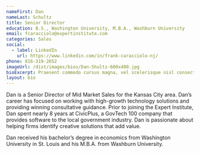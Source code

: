 ```yaml
---
nameFirst: Dan
nameLast: Schultz
title: Senior Director
education: B.S., Washington University, M.B.A., Washburn University
email: fcaracciolo@expertinstitute.com
categories: Sales
social:
  - label: LinkedIn
    url: https://www.linkedin.com/in/frank-caracciolo-nj/
phone: 816-319-2652
imageUrl: /dist/images/bios/Dan-Shultz-600x400.jpg
bioExcerpt: Praesent commodo cursus magna, vel scelerisque nisl consectetur et.
layout: bio
---
```


<p>Dan is a Senior Director of Mid Market Sales for the Kansas City area. Dan’s career has focused on working with high-growth technology solutions and providing winning consultative guidance. Prior to joining the Expert Institute, Dan spent nearly 8 years at CivicPlus, a GovTech 100 company that provides software to the local government industry. Dan is passionate about helping firms identify creative solutions that add value.</p> 

<p>Dan received his bachelor’s degree in economics from Washington University in St. Louis and his M.B.A. from Washburn University.</p>
